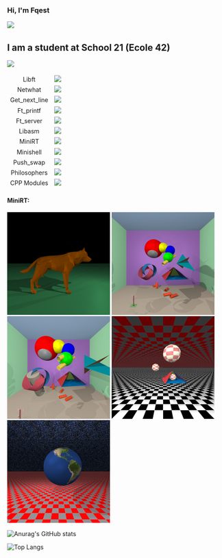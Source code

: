 ### Hi, I'm Fqest
![](https://komarev.com/ghpvc/?username=fqest)

## I am a student at School 21 (Ecole 42)

<p align="left">
  <a href="https://profile.intra.42.fr/">
    <img src="https://badge42.herokuapp.com/api/stats/lvalery?darkmode=true&privacyEmail=true"/>
  </a>
</p>
<table>
    <thead>
        <tr>
          <td style="text-align:center;">Libft</td> <td> <img src="https://badge42.herokuapp.com/api/project/lvalery/Libft"> </td>
        </tr>     
        <tr>
          <td style="text-align:center;">Netwhat</td> <td> <img src="https://badge42.herokuapp.com/api/project/lvalery/netwhat"> </td>
        </tr>  
        <tr>
          <td style="text-align:center;">Get_next_line</td> <td> <img src="https://badge42.herokuapp.com/api/project/lvalery/get_next_line"> </td>
        </tr>       
        <tr>
          <td style="text-align:center;">Ft_printf</td> <td> <img src="https://badge42.herokuapp.com/api/project/lvalery/ft_printf"> </td>
        </tr>     
        <tr>
          <td style="text-align:center;">Ft_server</td> <td> <img src="https://badge42.herokuapp.com/api/project/lvalery/ft_server"> </td>
        </tr>        
        <tr>
          <td style="text-align:center;">Libasm</td> <td> <img src="https://badge42.herokuapp.com/api/project/lvalery/libasm"> </td>
        </tr>         
        <tr>
          <td style="text-align:center;">MiniRT</td> <td> <img src="https://badge42.herokuapp.com/api/project/lvalery/miniRT"> </td>
        </tr>
        <tr>
          <td style="text-align:center;">Minishell</td> <td> <img src="https://badge42.herokuapp.com/api/project/lvalery/minishell"> </td>
        </tr>
        <tr>
          <td style="text-align:center;">Push_swap</td> <td> <img src="https://badge42.herokuapp.com/api/project/lvalery/push_swap"> </td>
        </tr>        
        <tr>
          <td style="text-align:center;">Philosophers</td> <td> <img src="https://badge42.herokuapp.com/api/project/lvalery/Philosophers"> </td>
        </tr>        
        <tr>
          <td style="text-align:center;">CPP Modules</td> <td> <img src="https://badge42.herokuapp.com/api/project/lvalery/CPP Module 08"> </td>
        </tr>      
    </thead>
    <tbody>
    </tbody>
</table>


#### MiniRT:
<p>
  <a href="img/image_01(large).bmp"><img src="img/image_01(small).bmp" alt="image_01.bmp" width="240" height="240"></a>
  <a href="img/image_02(large).bmp"><img src="img/image_02(small).bmp" alt="image_01.bmp" width="240" height="240"></a>
  <a href="img/image_03(large).bmp"><img src="img/image_03(small).bmp" alt="image_01.bmp" width="240" height="240"></a>
  <a href="img/image_04(large).bmp"><img src="img/image_04(small).bmp" alt="image_01.bmp" width="240" height="240"></a>
  <a href="img/image_05(large).bmp"><img src="img/image_05(small).bmp" alt="image_01.bmp" width="240" height="240"></a>
</p>


![Anurag's GitHub stats](https://github-readme-stats.vercel.app/api?username=fqest)

![Top Langs](https://github-readme-stats.vercel.app/api/top-langs/?username=fqest&layout=compact&hide=Objective-C,Roff,Makefile&langs_count=6)

